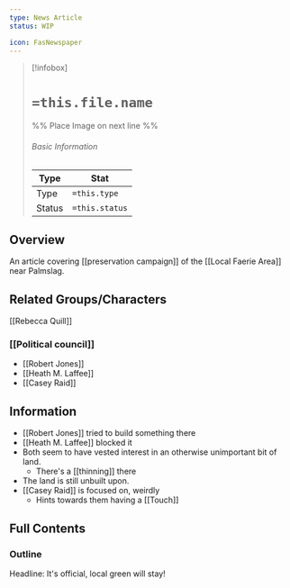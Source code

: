 ```yaml
---
type: News Article
status: WIP

icon: FasNewspaper
---
```


> [!infobox]
> # `=this.file.name`
> %% Place Image on next line %%
> ###### Basic Information
> Type |  Stat |
> ---|---|
> Type | `=this.type` |
> Status | `=this.status` |
## Overview
An article covering [[preservation campaign]] of the [[Local Faerie Area]] near Palmslag. 


## Related Groups/Characters
[[Rebecca Quill]]
### [[Political council]]
- [[Robert Jones]]
- [[Heath M. Laffee]]
- [[Casey Raid]]

## Information
- [[Robert Jones]] tried to build something there 
- [[Heath M. Laffee]] blocked it
- Both seem to have vested interest in an otherwise unimportant bit of land. 
	- There's a [[thinning]] there 
- The land is still unbuilt upon. 
- [[Casey Raid]] is focused on, weirdly
	- Hints towards them having a [[Touch]]

## Full Contents
### Outline
Headline: It's official, local green will stay!
